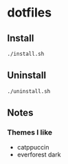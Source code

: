 # dotfiles

## Install

```sh
./install.sh
```

## Uninstall

```sh
./uninstall.sh
```

## Notes

### Themes I like

- catppuccin
- everforest dark
